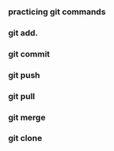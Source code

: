 ### practicing git commands
### git add.
### git commit
### git push
### git pull
### git merge
### git clone
